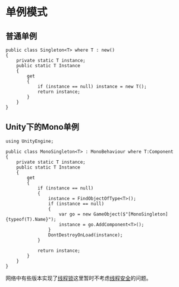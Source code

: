 # 单例模式

## 普通单例

```
public class Singleton<T> where T : new()
{
    private static T instance;
    public static T Instance
    {
        get
        {
            if (instance == null) instance = new T();
            return instance;
        }
    }
}
```

## Unity下的Mono单例

```
using UnityEngine;

public class MonoSingleton<T> : MonoBehaviour where T:Component
{
    private static T instance;
    public static T Instance
    {
        get
        {
            if (instance == null)
            {
                instance = FindObjectOfType<T>();
                if (instance == null)
                {
                    var go = new GameObject($"[MonoSingleton]{typeof(T).Name}");
                    instance = go.AddComponent<T>();
                }
                DontDestroyOnLoad(instance);
            }

            return instance;
        }
    }
}

```

网络中有些版本实现了[线程锁](https://blog.csdn.net/xdedzl/article/details/85039761)这里暂时不考虑[线程安全](https://www.jianshu.com/p/854649bc0ce6)的问题。
